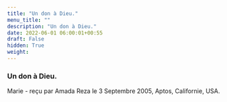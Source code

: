 ```yaml
---
title: "Un don à Dieu."
menu_title: ""
description: "Un don à Dieu."
date: 2022-06-01 06:00:01+00:55
draft: False
hidden: True
weight:
---
```

### Un don à Dieu.

Marie - reçu par Amada Reza le 3 Septembre 2005, Aptos, Californie, USA.



